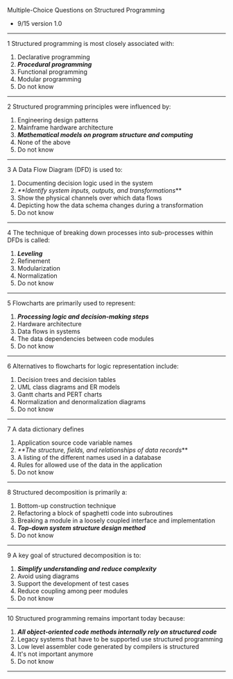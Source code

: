 Multiple-Choice Questions on Structured Programming

- 9/15 version 1.0

---

1 Structured programming is most closely associated with:
1. Declarative programming
2. **_Procedural programming_**
3. Functional programming
4. Modular programming
5. Do not know

---

2 Structured programming principles were influenced by:
1. Engineering design patterns
2. Mainframe hardware architecture
3. **_Mathematical models on program structure and computing_**
4. None of the above
5. Do not know

---

3 A Data Flow Diagram (DFD) is used to:
1. Documenting decision logic used in the system
2. _**Identify system inputs, outputs, and transformations_**
3. Show the physical channels over which data flows
4. Depicting how the data schema changes during a transformation
5. Do not know

---

4 The technique of breaking down processes into sub-processes within DFDs is called:
1. **_Leveling_**
2. Refinement
3. Modularization
4. Normalization
5. Do not know

---

5 Flowcharts are primarily used to represent:
1. _**Processing logic and decision-making steps**_
2. Hardware architecture
3. Data flows in systems
4. The data dependencies between code modules
5. Do not know

---

6 Alternatives to flowcharts for logic representation include:
1. Decision trees and decision tables
2. UML class diagrams and ER models
3. Gantt charts and PERT charts
4. Normalization and denormalization diagrams
5. Do not know

---

7 A data dictionary defines
1. Application source code variable names
2. _**The structure, fields, and relationships of data records_**
3. A listing of the different names used in a database
4. Rules for allowed use of the data in the application
5. Do not know

---

8 Structured decomposition is primarily a:
1. Bottom-up construction technique
2. Refactoring a block of spaghetti code into subroutines
3. Breaking a module in a loosely coupled interface and implementation
4. **_Top-down system structure design method_**
5. Do not know

---

9 A key goal of structured decomposition is to:
1. **_Simplify understanding and reduce complexity_**
2. Avoid using diagrams
3. Support the development of test cases
4. Reduce coupling among peer modules
5. Do not know

---

10 Structured programming remains important today because:
1. **_All object-oriented code methods internally rely on structured code_**
2. Legacy systems that have to be supported use structured programming
3. Low level assembler code generated by compilers is structured
4. It's not important anymore
5. Do not know

---